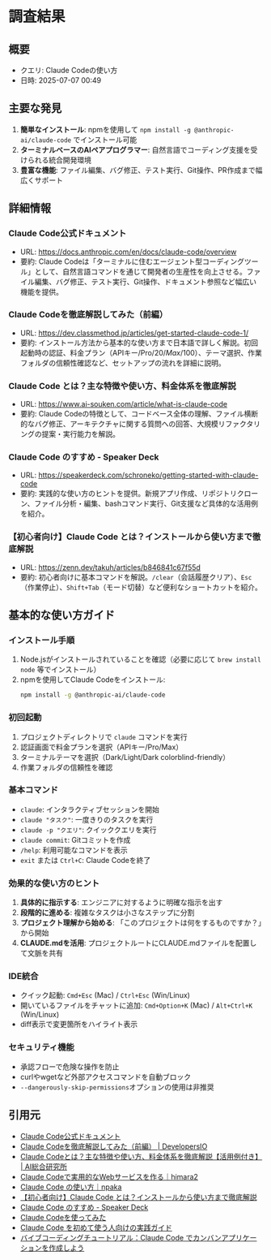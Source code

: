 # 調査結果

## 概要
- クエリ: Claude Codeの使い方
- 日時: 2025-07-07 00:49

## 主要な発見
1. **簡単なインストール**: npmを使用して `npm install -g @anthropic-ai/claude-code` でインストール可能
2. **ターミナルベースのAIペアプログラマー**: 自然言語でコーディング支援を受けられる統合開発環境
3. **豊富な機能**: ファイル編集、バグ修正、テスト実行、Git操作、PR作成まで幅広くサポート

## 詳細情報
### Claude Code公式ドキュメント
- URL: https://docs.anthropic.com/en/docs/claude-code/overview
- 要約: Claude Codeは「ターミナルに住むエージェント型コーディングツール」として、自然言語コマンドを通じて開発者の生産性を向上させる。ファイル編集、バグ修正、テスト実行、Git操作、ドキュメント参照など幅広い機能を提供。

### Claude Codeを徹底解説してみた（前編）
- URL: https://dev.classmethod.jp/articles/get-started-claude-code-1/
- 要約: インストール方法から基本的な使い方まで日本語で詳しく解説。初回起動時の認証、料金プラン（APIキー/Pro/$20/Max/$100）、テーマ選択、作業フォルダの信頼性確認など、セットアップの流れを詳細に説明。

### Claude Code とは？主な特徴や使い方、料金体系を徹底解説
- URL: https://www.ai-souken.com/article/what-is-claude-code
- 要約: Claude Codeの特徴として、コードベース全体の理解、ファイル横断的なバグ修正、アーキテクチャに関する質問への回答、大規模リファクタリングの提案・実行能力を解説。

### Claude Code のすすめ - Speaker Deck
- URL: https://speakerdeck.com/schroneko/getting-started-with-claude-code
- 要約: 実践的な使い方のヒントを提供。新規アプリ作成、リポジトリクローン、ファイル分析・編集、bashコマンド実行、Git支援など具体的な活用例を紹介。

### 【初心者向け】Claude Code とは？インストールから使い方まで徹底解説
- URL: https://zenn.dev/takuh/articles/b846841c67f55d
- 要約: 初心者向けに基本コマンドを解説。`/clear`（会話履歴クリア）、`Esc`（作業停止）、`Shift+Tab`（モード切替）など便利なショートカットを紹介。

## 基本的な使い方ガイド

### インストール手順
1. Node.jsがインストールされていることを確認（必要に応じて `brew install node` 等でインストール）
2. npmを使用してClaude Codeをインストール:
   ```bash
   npm install -g @anthropic-ai/claude-code
   ```

### 初回起動
1. プロジェクトディレクトリで `claude` コマンドを実行
2. 認証画面で料金プランを選択（APIキー/Pro/Max）
3. ターミナルテーマを選択（Dark/Light/Dark colorblind-friendly）
4. 作業フォルダの信頼性を確認

### 基本コマンド
- `claude`: インタラクティブセッションを開始
- `claude "タスク"`: 一度きりのタスクを実行
- `claude -p "クエリ"`: クイッククエリを実行
- `claude commit`: Gitコミットを作成
- `/help`: 利用可能なコマンドを表示
- `exit` または `Ctrl+C`: Claude Codeを終了

### 効果的な使い方のヒント
1. **具体的に指示する**: エンジニアに対するように明確な指示を出す
2. **段階的に進める**: 複雑なタスクは小さなステップに分割
3. **プロジェクト理解から始める**: 「このプロジェクトは何をするものですか？」から開始
4. **CLAUDE.mdを活用**: プロジェクトルートにCLAUDE.mdファイルを配置して文脈を共有

### IDE統合
- クイック起動: `Cmd+Esc` (Mac) / `Ctrl+Esc` (Win/Linux)
- 開いているファイルをチャットに追加: `Cmd+Option+K` (Mac) / `Alt+Ctrl+K` (Win/Linux)
- diff表示で変更箇所をハイライト表示

### セキュリティ機能
- 承認フローで危険な操作を防止
- curlやwgetなど外部アクセスコマンドを自動ブロック
- `--dangerously-skip-permissions`オプションの使用は非推奨

## 引用元
- [Claude Code公式ドキュメント](https://docs.anthropic.com/en/docs/claude-code/overview)
- [Claude Codeを徹底解説してみた（前編） | DevelopersIO](https://dev.classmethod.jp/articles/get-started-claude-code-1/)
- [Claude Codeとは？主な特徴や使い方、料金体系を徹底解説【活用例付き】 | AI総合研究所](https://www.ai-souken.com/article/what-is-claude-code)
- [Claude Codeで実用的なWebサービスを作る｜himara2](https://note.com/himaratsu/n/nddf0efa67d42)
- [Claude Code の使い方｜npaka](https://note.com/npaka/n/n3d754c78f439)
- [【初心者向け】Claude Code とは？インストールから使い方まで徹底解説](https://zenn.dev/takuh/articles/b846841c67f55d)
- [Claude Code のすすめ - Speaker Deck](https://speakerdeck.com/schroneko/getting-started-with-claude-code)
- [Claude Codeを使ってみた](https://zenn.dev/mixi/articles/daee52c49e739b)
- [Claude Code を初めて使う人向けの実践ガイド](https://zenn.dev/hokuto_tech/articles/86d1edb33da61a)
- [バイブコーディングチュートリアル：Claude Code でカンバンアプリケーションを作成しよう](https://azukiazusa.dev/blog/vibe-coding-tutorial-create-app-with-claude-code/)